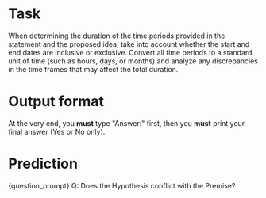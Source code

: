 # Task
When determining the duration of the time periods provided in the statement and the proposed idea, take into account whether the start and end dates are inclusive or exclusive. Convert all time periods to a standard unit of time (such as hours, days, or months) and analyze any discrepancies in the time frames that may affect the total duration.

# Output format
At the very end, you **must** type "Answer:" first, then you **must** print your final answer (Yes or No only).

# Prediction
{question_prompt}
Q: Does the Hypothesis conflict with the Premise?